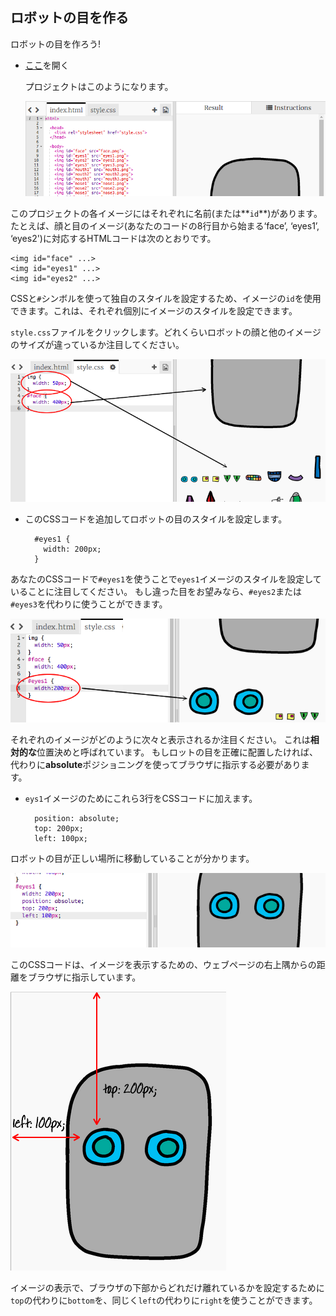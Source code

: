 ## ロボットの目を作る

ロボットの目を作ろう!

+ [ここ](http://jumpto.cc/web-robot)を開く
    
    プロジェクトはこのようになります。
    
    ![スクリーンショット](images/robot-starter.png)

このプロジェクトの各イメージにはそれぞれに名前(または**`id`**)があります。 たとえば、顔と目のイメージ(あなたのコードの8行目から始まる‘face’, ‘eyes1’, ‘eyes2')に対応するHTMLコードは次のとおりです。

    <img id="face" ...>
    <img id="eyes1" ...>
    <img id="eyes2" ...>
    

CSSと`#`シンボルを使って独自のスタイルを設定するため、イメージの`id`を使用できます。これは、それぞれ個別にイメージのスタイルを設定できます。

`style.css`ファイルをクリックします。どれくらいロボットの顔と他のイメージのサイズが違っているか注目してください。

![スクリーンショット](images/robot-id.png)

+ このCSSコードを追加してロボットの目のスタイルを設定します。
    
        #eyes1 {
          width: 200px;
        }
        

あなたのCSSコードで`#eyes1`を使うことで`eyes1`イメージのスタイルを設定していることに注目してください。 もし違った目をお望みなら、`#eyes2`または`#eyes3`を代わりに使うことができます。

![スクリーンショット](images/robot-eyes-width.png)

それぞれのイメージがどのように次々と表示されるか注目ください。 これは**相対的な**位置決めと呼ばれています。 もしロットの目を正確に配置したければ、代わりに**absolute**ポジショニングを使ってブラウザに指示する必要があります。

+ `eys1`イメージのためにこれら3行をCSSコードに加えます。
    
        position: absolute;
        top: 200px;
        left: 100px;
        

ロボットの目が正しい場所に移動していることが分かります。

![スクリーンショット](images/robot-eyes-position.png)

このCSSコードは、イメージを表示するための、ウェブページの右上隅からの距離をブラウザに指示しています。

![スクリーンショット](images/robot-eyes-position2.png)

イメージの表示で、ブラウザの下部からどれだけ離れているかを設定するために`top`の代わりに`bottom`を、同じく`left`の代わりに`right`を使うことができます。